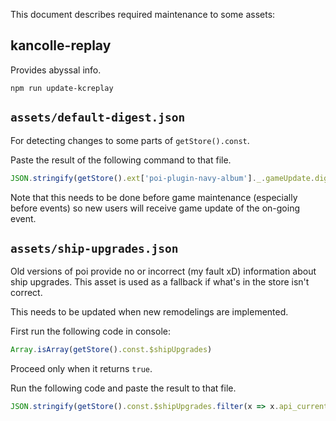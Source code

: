This document describes required maintenance to some assets:

## kancolle-replay

Provides abyssal info.

```shell
npm run update-kcreplay
```

## `assets/default-digest.json`

For detecting changes to some parts of `getStore().const`.

Paste the result of the following command to that file.

```javascript
JSON.stringify(getStore().ext['poi-plugin-navy-album']._.gameUpdate.digest)
```

Note that this needs to be done before game maintenance (especially before events)
so new users will receive game update of the on-going event.

## `assets/ship-upgrades.json`

Old versions of poi provide no or incorrect (my fault xD) information
about ship upgrades. This asset is used as a fallback if what's
in the store isn't correct.

This needs to be updated when new remodelings are implemented.

First run the following code in console:

```javascript
Array.isArray(getStore().const.$shipUpgrades)
```

Proceed only when it returns `true`.

Run the following code and paste the result to that file.

```javascript
JSON.stringify(getStore().const.$shipUpgrades.filter(x => x.api_current_ship_id !== 0))
```
